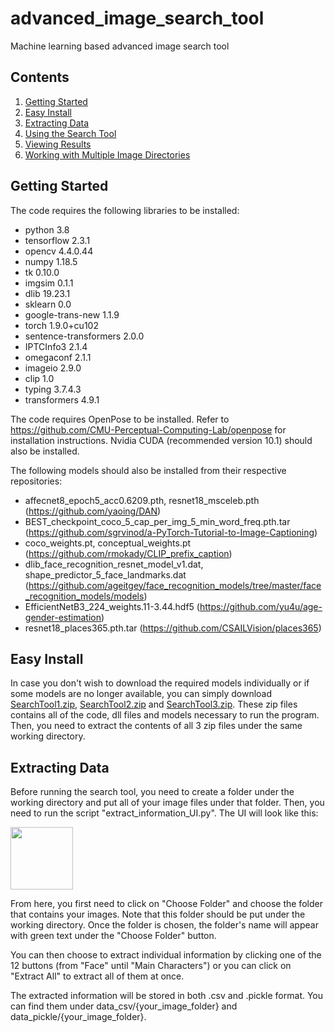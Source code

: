 # advanced_image_search_tool
Machine learning based advanced image search tool
## Contents
1. [Getting Started](#getting-started)
2. [Easy Install](#easy-install)
3. [Extracting Data](#extracting-data)
4. [Using the Search Tool](#using-search-tool)
5. [Viewing Results](#viewing-results)
6. [Working with Multiple Image Directories](#working-with-multiple-image-directories)

## Getting Started
The code requires the following libraries to be installed:

-  python 3.8
-  tensorflow 2.3.1
-  opencv 4.4.0.44
-  numpy 1.18.5
-  tk 0.10.0
-  imgsim 0.1.1
-  dlib 19.23.1
-  sklearn 0.0
-  google-trans-new 1.1.9
-  torch 1.9.0+cu102
-  sentence-transformers 2.0.0
-  IPTCInfo3 2.1.4
-  omegaconf 2.1.1
-  imageio 2.9.0
-  clip 1.0
-  typing 3.7.4.3
-  transformers 4.9.1

The code requires OpenPose to be installed. Refer to https://github.com/CMU-Perceptual-Computing-Lab/openpose for installation instructions.
Nvidia CUDA (recommended version 10.1) should also be installed.

The following models should also be installed from their respective repositories:

- affecnet8_epoch5_acc0.6209.pth, resnet18_msceleb.pth (https://github.com/yaoing/DAN)
- BEST_checkpoint_coco_5_cap_per_img_5_min_word_freq.pth.tar (https://github.com/sgrvinod/a-PyTorch-Tutorial-to-Image-Captioning)
- coco_weights.pt, conceptual_weights.pt (https://github.com/rmokady/CLIP_prefix_caption)
- dlib_face_recognition_resnet_model_v1.dat, shape_predictor_5_face_landmarks.dat (https://github.com/ageitgey/face_recognition_models/tree/master/face_recognition_models/models)
- EfficientNetB3_224_weights.11-3.44.hdf5 (https://github.com/yu4u/age-gender-estimation)
- resnet18_places365.pth.tar (https://github.com/CSAILVision/places365)

## Easy Install
In case you don't wish to download the required models individually or if some models are no longer available, you can simply download [SearchTool1.zip](SearchTool1.zip), [SearchTool2.zip](SearchTool2.zip) and [SearchTool3.zip](SearchTool3.zip). These zip files contains all of the code, dll files and models necessary to run the program. Then, you need to extract the contents of all 3 zip files under the same working directory.

## Extracting Data
Before running the search tool, you need to create a folder under the working directory and put all of your image files under that folder. Then, you need to run the script "extract_information_UI.py". The UI will look like this:

<p float="center">
  <img src="https://github.com/mertseker-dev/advanced_image_search_tool/blob/main/extract_information.JPG" width="100" />
</p>

From here, you first need to click on "Choose Folder" and choose the folder that contains your images. Note that this folder should be put under the working directory.
Once the folder is chosen, the folder's name will appear with green text under the "Choose Folder" button.

You can then choose to extract individual information by clicking one of the 12 buttons (from "Face" until "Main Characters") or you can click on "Extract All" to extract all of them at once.

The extracted information will be stored in both .csv and .pickle format. You can find them under data_csv/{your_image_folder} and data_pickle/{your_image_folder}.

